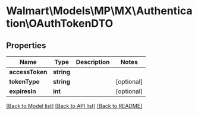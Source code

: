 # Walmart\Models\MP\MX\Authentication\OAuthTokenDTO

## Properties

Name | Type | Description | Notes
------------ | ------------- | ------------- | -------------
**accessToken** | **string** |  |
**tokenType** | **string** |  | [optional]
**expiresIn** | **int** |  | [optional]


[[Back to Model list]](./) [[Back to API list]](../../../../../README.md#supported-apis) [[Back to README]](../../../../../README.md)
